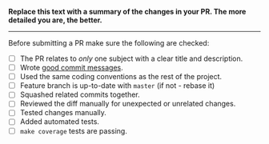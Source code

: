 **Replace this text with a summary of the changes in your PR.
The more detailed you are, the better.**

-----------------

Before submitting a PR make sure the following are checked:

* [ ] The PR relates to *only* one subject with a clear title and description.
* [ ] Wrote [good commit messages][1].
* [ ] Used the same coding conventions as the rest of the project.
* [ ] Feature branch is up-to-date with `master` (if not - rebase it)
* [ ] Squashed related commits together.
* [ ] Reviewed the diff manually for unexpected or unrelated changes.
* [ ] Tested changes manually.
* [ ] Added automated tests.
* [ ] `make coverage` tests are passing.

[1]: http://chris.beams.io/posts/git-commit/

